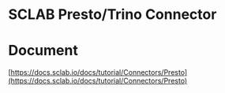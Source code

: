 SCLAB Presto/Trino Connector
==============================

# Document
[https://docs.sclab.io/docs/tutorial/Connectors/Presto](https://docs.sclab.io/docs/tutorial/Connectors/Presto)